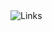 <img src="https://github.com/user-attachments/assets/914eb88f-f391-4b9b-ae58-5466a2829e76" alt="Links" usemap="#main">
